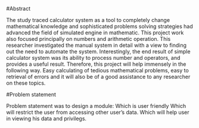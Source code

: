 #Abstract

The  study traced calculator system as a tool to completely change mathematical knowledge and sophisticated problems solving strategies had advanced the field of simulated engine in mathematic.
This project work also focused principally on  numbers and arithmetic operation. This researcher investigated the manual system in detail with a view to finding out the need to automate the system.
Interestingly, the end result of simple calculator system was its ability to process number and operators, and provides a useful result.
Therefore, this project will help immensely in the following way. Easy calculating of tedious mathematical problems, easy to retrieval of errors and it will also be of a good assistance to any researcher on these topics.


#Problem statement

Problem statement was to design a module:
Which is user friendly
Which will restrict the user from accessing other user’s data.
Which will help user in viewing his data and privilegs.
